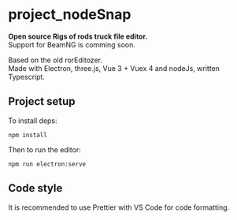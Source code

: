 # project_nodeSnap

**Open source Rigs of rods truck file editor.**  
Support for BeamNG is comming soon.

Based on the old rorEditozer.  
Made with Electron, three.js, Vue 3 + Vuex 4 and nodeJs, written Typescript.

## Project setup

To install deps:

```
npm install
```

Then to run the editor:

```
npm run electron:serve
```

## Code style

It is recommended to use Prettier with VS Code for code formatting.
